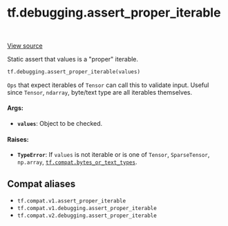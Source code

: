 <div itemscope itemtype="http://developers.google.com/ReferenceObject">
<meta itemprop="name" content="tf.debugging.assert_proper_iterable" />
<meta itemprop="path" content="Stable" />
</div>

# tf.debugging.assert_proper_iterable

<!-- Insert buttons and diff -->

<table class="tfo-notebook-buttons tfo-api" align="left">
</table>

<a target="_blank" href="/code/stable/tensorflow/python/ops/check_ops.py">View source</a>



Static assert that values is a "proper" iterable.

``` python
tf.debugging.assert_proper_iterable(values)
```



<!-- Placeholder for "Used in" -->

`Ops` that expect iterables of `Tensor` can call this to validate input.
Useful since `Tensor`, `ndarray`, byte/text type are all iterables themselves.

#### Args:


* <b>`values`</b>:  Object to be checked.


#### Raises:


* <b>`TypeError`</b>:  If `values` is not iterable or is one of
  `Tensor`, `SparseTensor`, `np.array`, <a href="../../tf/compat.md#bytes_or_text_types"><code>tf.compat.bytes_or_text_types</code></a>.

## Compat aliases

* `tf.compat.v1.assert_proper_iterable`
* `tf.compat.v1.debugging.assert_proper_iterable`
* `tf.compat.v2.debugging.assert_proper_iterable`

